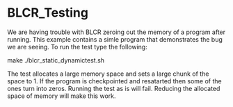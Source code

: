 BLCR_Testing
============

We are having trouble with BLCR zeroing out the memory of a program after running.  This example contains a simle program that demonstrates the bug we are seeing.  To run the test type the following:

make
./blcr_static_dynamictest.sh

The test allocates a large memory space and sets a large chunk of the space to 1.  If the program is checkpointed and resatarted then some of the ones turn into zeros.  Running the test as is will fail. Reducing the allocated space of memory will make this work.

 
